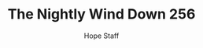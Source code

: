 ---
image: /assets/img/nwd/256_nwd_ephesians_1_18_a_tlb.png
title: The Nightly Wind Down 256
categories:
  - The Nightly Wind Down
author: Hope Staff
notes: The Nightly Wind Down 256
embed: >-
  EMBED_GOES_HERE
transcript: >-
  SOME LINES OF TEXT START HERE
---